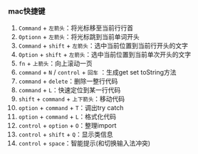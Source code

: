 ### mac快捷键
1. `Command` + `左箭头`：将光标移至当前行行首
2. `Optionn` + `左箭头`：将光标跳到当前单词开头
3. `Command` + `shift` + `左箭头`：选中当前位置到当前行开头的文字
4. `Option` + `shift` + `左箭头`：选中当前位置到当前单次开头的文字
5. `fn` + `上箭头`：向上滚动一页
6. `command` + `N` / `control` + `回车` ：生成get set toString方法
7. `command` + `delete`：删除一整行代码
8. `command` + `L`：快速定位到某一行代码
9. `shift` + `command` + `上下箭头`：移动代码
10. `option` + `command` + `T`：调出try catch
11. `option` + `command` + `L`：格式化代码
12. `control` + `option` + `O`：整理import
13. `control` + `shift` + `Q`：显示类信息
14. `control` + `space`：智能提示(和切换输入法冲突)